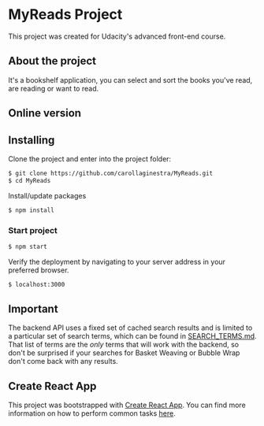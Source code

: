# MyReads Project

This project was created for Udacity's advanced front-end course.

## About the project

It's a bookshelf application, you can select and sort the books you've read, are reading or want to read.

## Online version

<!-- [click here](https://carollaginestra.github.io/react-map/) -->

## Installing

Clone the project and enter into the project folder:
```sh
$ git clone https://github.com/carollaginestra/MyReads.git
$ cd MyReads
```

Install/update packages
```sh
$ npm install
```

### Start project

```sh
$ npm start
```

Verify the deployment by navigating to your server address in your preferred browser.
```sh
$ localhost:3000
```

## Important

The backend API uses a fixed set of cached search results and is limited to a particular set of search terms, which can be found in [SEARCH_TERMS.md](SEARCH_TERMS.md). That list of terms are the _only_ terms that will work with the backend, so don't be surprised if your searches for Basket Weaving or Bubble Wrap don't come back with any results.

## Create React App

This project was bootstrapped with [Create React App](https://github.com/facebookincubator/create-react-app). You can find more information on how to perform common tasks [here](https://github.com/facebookincubator/create-react-app/blob/master/packages/react-scripts/template/README.md).
